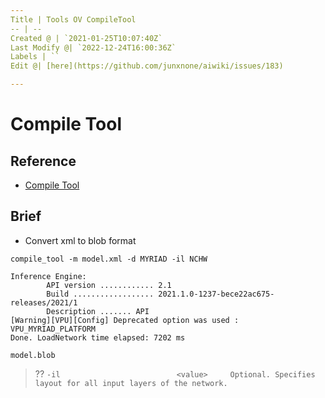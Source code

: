 ```yaml
---
Title | Tools OV CompileTool
-- | --
Created @ | `2021-01-25T10:07:40Z`
Last Modify @| `2022-12-24T16:00:36Z`
Labels | ``
Edit @| [here](https://github.com/junxnone/aiwiki/issues/183)

---
```

# Compile Tool
## Reference
- [Compile Tool](https://docs.openvinotoolkit.org/latest/openvino_inference_engine_tools_compile_tool_README.html)


## Brief
- Convert xml to blob format
```
compile_tool -m model.xml -d MYRIAD -il NCHW
```
```
Inference Engine:
        API version ............ 2.1
        Build .................. 2021.1.0-1237-bece22ac675-releases/2021/1
        Description ....... API
[Warning][VPU][Config] Deprecated option was used : VPU_MYRIAD_PLATFORM
Done. LoadNetwork time elapsed: 7202 ms
```
```
model.blob
```
> ??     `-il                          <value>     Optional. Specifies layout for all input layers of the network.`

